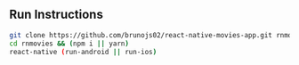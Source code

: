 ## Run Instructions
```bash
git clone https://github.com/brunojs02/react-native-movies-app.git rnmovies
cd rnmovies && (npm i || yarn)
react-native (run-android || run-ios)
```

